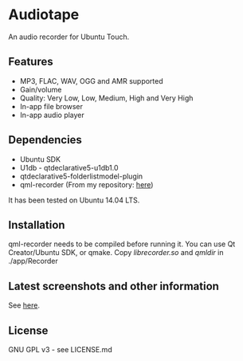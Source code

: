# Audiotape
An audio recorder for Ubuntu Touch.

## Features
 * MP3, FLAC, WAV, OGG and AMR supported
 * Gain/volume
 * Quality: Very Low, Low, Medium, High and Very High
 * In-app file browser
 * In-app audio player

## Dependencies
 * Ubuntu SDK
 * U1db - qtdeclarative5-u1db1.0
 * qtdeclarative5-folderlistmodel-plugin
 * qml-recorder (From my repository: [here](https://github.com/Stefano92-100/qml-recorder))
 
It has been tested on Ubuntu 14.04 LTS.

## Installation
qml-recorder needs to be compiled before running it. You can use Qt Creator/Ubuntu SDK, or qmake.
Copy *librecorder.so* and *qmldir* in ./app/Recorder

## Latest screenshots and other information
See [here](http://stefano92100.blogspot.com/p/audiotape.html).

## License
GNU GPL v3 - see LICENSE.md
